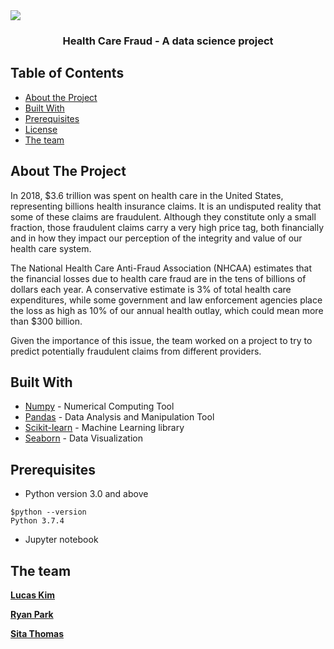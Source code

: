 <!-- PROJECT -->
<a>
  <img src="https://encrypted-tbn0.gstatic.com/images?q=tbn%3AANd9GcQ9_u2kyLCO_7FNxiC3s2pO2q-iwuWxj6LDiA&usqp=CAU">
</a>
<h3 align="center">Health Care Fraud - A data science project</h3>

<!-- TABLE OF CONTENTS -->
## Table of Contents

* [About the Project](#about-the-project)
* [Built With](#built-with)
* [Prerequisites](#prerequisites)
* [License](#license)
* [The team](#team)


<!-- ABOUT THE PROJECT -->
## About The Project  <a name = "about-the-project"></a>

In 2018, $3.6 trillion was spent on health care in the United States, representing billions health insurance claims. It is an undisputed reality that some of these claims are fraudulent. Although they constitute only a small fraction, those fraudulent claims carry a very high price tag, both financially and in how they impact our perception of the integrity and value of our health care system.

The National Health Care Anti-Fraud Association (NHCAA) estimates that the financial losses due to health care fraud are in the tens of billions of dollars each year. A conservative estimate is 3% of total health care expenditures, while some government and law enforcement agencies place the loss as high as 10% of our annual health outlay, which could mean more than $300 billion.

Given the importance of this issue, the team worked on a project to try to predict potentially fraudulent claims from different providers.

## Built With <a name = "built-with"></a>
- [Numpy](https://numpy.org/) - Numerical Computing Tool
- [Pandas](https://pandas.pydata.org/) - Data Analysis and Manipulation Tool
- [Scikit-learn](https://scikit-learn.org/stable/) - Machine Learning library
- [Seaborn](https://seaborn.pydata.org/) - Data Visualization

## Prerequisites <a name = "prerequisites"></a>
- Python version 3.0 and above
```
$python --version
Python 3.7.4
```
- Jupyter notebook

<!-- CONTACT -->
## The team <a name = "team"></a>
[**Lucas Kim**](https://github.com/kiml1)

[**Ryan Park**](https://github.com/ryanhpark)

[**Sita Thomas**](https://github.com/sitathomas)
